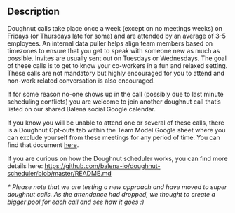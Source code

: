 ## **Description**

Doughnut calls take place once a week (except on no meetings weeks) on Fridays (or Thursdays late for some) and are attended by an average of 3-5 employees. An internal data puller helps align team members based on timezones to ensure that you get to speak with someone new as much as possible. Invites are usually sent out on Tuesdays or Wednesdays. The goal of these calls is to get to know your co-workers in a fun and relaxed setting. These calls are not mandatory but highly encouraged for you to attend and non-work related conversation is also encouraged. 

If for some reason no-one shows up in the call (possibly due to last minute scheduling conflicts) you are welcome to join another doughnut call that’s listed on our shared Balena social Google calendar. 

If you know you will be unable to attend one or several of these calls, there is a Doughnut Opt-outs tab within the Team Model Google sheet where you can exclude yourself from these meetings for any period of time. You can find that document [here](https://docs.google.com/spreadsheets/d/1m1Ln8lfcMaUngbEsaQdbz1Dtts4e8HBj9XsMqBwTeXM/edit#gid=1439596851). 

If you are curious on how the Doughnut scheduler works, you can find more details here: https://github.com/balena-io/doughnut-scheduler/blob/master/README.md

_* Please note that we are testing a new approach and have moved to super doughnut calls. As the attendance had dropped, we thought to create a bigger pool for each call and see how it goes :)_